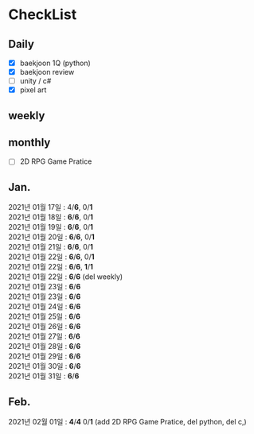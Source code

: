 # CheckList
## Daily
- [x] baekjoon 1Q (python)
- [x] baekjoon review
- [ ] unity / c#
- [x] pixel art

## weekly

## monthly
- [ ] 2D RPG Game Pratice

## Jan.
2021년 01월 17일 : 4/**6**, 0/**1** <br>
2021년 01월 18일 : **6**/**6**, 0/**1** <br>
2021년 01월 19일 : **6**/**6**, 0/**1** <br>
2021년 01월 20일 : **6**/**6**, 0/**1** <br>
2021년 01월 21일 : **6**/**6**, 0/**1** <br> 
2021년 01월 22일 : **6**/**6**, 0/**1** <br> 
2021년 01월 22일 : **6**/**6**, **1**/**1** <br>
2021년 01월 22일 : **6**/**6** (del weekly) <br>
2021년 01월 23일 : **6**/**6** <br>
2021년 01월 23일 : **6**/**6** <br>
2021년 01월 24일 : **6**/**6** <br>
2021년 01월 25일 : **6**/**6** <br>
2021년 01월 26일 : **6**/**6** <br>
2021년 01월 27일 : **6**/**6** <br>
2021년 01월 28일 : **6**/**6** <br>
2021년 01월 29일 : **6**/**6** <br>
2021년 01월 30일 : **6**/**6** <br>
2021년 01월 31일 : **6**/**6** <br>

## Feb.
2021년 02월 01일 : **4**/**4** 0/**1** (add 2D RPG Game Pratice, del python, del c,) <br>
